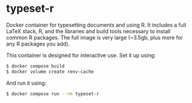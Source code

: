# typeset-r

Docker container for typesetting documents and using R.
It includes a full LaTeX stack, R, and the libraries and build tools necessary to install common R packages.
The full image is very large (~3.5gb, plus more for any R packages you add).

This container is designed for interactive use.
Set it up using:

```sh
$ docker compose build
$ docker volume create renv-cache
```

And run it using:

```sh
$ docker compose run --rm typeset-r
```


